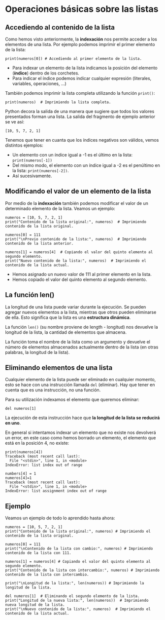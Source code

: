# Operaciones básicas sobre las listas

## Accediendo al contenido de la lista

Como hemos visto anteriormente, la **indexación** nos permite acceder a los elementos de una lista. Por ejemplo podemos imprimir el primer elemento de la lista:

```
print(numeros[0]) # Accediendo al primer elemento de la lista.
```

* Para indexar un elemento de la lista indicamos la posición del elemento (**índice**) dentro de los corchetes.
* Para indicar el índice podemos indicar cualquier expresión (literales, variables, operaciones, ...)

También podemos imprimir la lista completa utilizando la función `print()`:

```
print(numeros)  # Imprimiendo la lista completa.
```

Python decora la salida de una manera que sugiere que todos los valores presentados forman una lista. La salida del fragmento de ejemplo anterior se ve así:

```
[10, 5, 7, 2, 1]
```

Tenemos que tener en cuanta que los índices negativos son válidos, vemos distintos ejemplos:

* Un elemento con un índice igual a -1 es el último en la lista: `print(numeros[-1])`
* Del mismo modo, el elemento con un índice igual a -2 es el penúltimo en la lista: `print(numeros[-2])`.
* Así sucesivamente.

## Modificando el valor de un elemento de la lista

Por medio de la **indexación** también podemos modificar el valor de un determinado elemento de la lista. Veamos un ejemplo:

```
numeros = [10, 5, 7, 2, 1]
print("Contenido de la lista original:", numeros)  # Imprimiendo contenido de la lista original.

numeros[0] = 111
print("\nPrevio contenido de la lista:", numeros)  # Imprimiendo contenido de la lista anterior.

numeros[1] = numeros[4]  # Copiando el valor del quinto elemento al segundo elemento.
print("Nuevo contenido de la lista:", numeros)  # Imprimiendo el contenido de la lista actual.
```


* Hemos asignado un nuevo valor de 111 al primer elemento en la lista. 
* Hemos copiado el valor del quinto elemento al segundo elemento. 

    


## La función len()

La longitud de una lista puede variar durante la ejecución. Se pueden agregar nuevos elementos a la lista, mientras que otros pueden eliminarse de ella. Esto significa que la lista es una **estructura dinámica**.

La función `len()` (su nombre proviene de length - longitud) nos devuelve la longitud de la lista, la cantidad de elementos que almacena.

La función toma el nombre de la lista como un argumento y devuelve el número de elementos almacenados actualmente dentro de la lista (en otras palabras, la longitud de la lista).

## Eliminando elementos de una lista

Cualquier elemento de la lista puede ser eliminado en cualquier momento, esto se hace con una instrucción llamada `del` (eliminar). Hay que tener en cuenta  que es una instrucción, no una función.

Para su utilización indexamos el elemento que queremos eliminar:

```
del numeros[1]
```

La ejecución de esta instrucción hace que **la longitud de la lista se reducirá en uno**.

En general si intentamos indexar un elemento que no existe nos devolverá un error, en este caso como hemos borrado un elemento, el elemento que está en la posición 4, no existe:

```
print(numeros[4])
Traceback (most recent call last):
  File "<stdin>", line 1, in <module>
IndexError: list index out of range

numbers[4] = 1
numeros[4]=1
Traceback (most recent call last):
  File "<stdin>", line 1, in <module>
IndexError: list assignment index out of range
```

## Ejemplo

Veamos un ejemplo de todo lo aprendido hasta ahora:

```
numeros = [10, 5, 7, 2, 1]
print("Contenido de la lista original:", numeros) # Imprimiendo el contenido de la lista original.

numeros[0] = 111
print("\nContenido de la lista con cambio:", numeros) # Imprimiendo contenido de la lista con 111.

numeros[1] = numeros[4] # Copiando el valor del quinto elemento al segundo elemento.
print("Contenido de la lista con intercambio:", numeros) # Imprimiendo contenido de la lista con intercambio.

print("\nLongitud de la lista:", len(numeros)) # Imprimiendo la longitud de la lista.

del numeros[1]  # Eliminando el segundo elemento de la lista.
print("Longitud de la nueva lista:", len(numeros))  # Imprimiendo nueva longitud de la lista.
print("\nNuevo contenido de la lista:", numeros)  # Imprimiendo el contenido de la lista actual.
```

